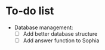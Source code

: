 # To-do list

- Database management:
    - [ ] Add better database structure
    - [ ] Add answer function to Sophia
